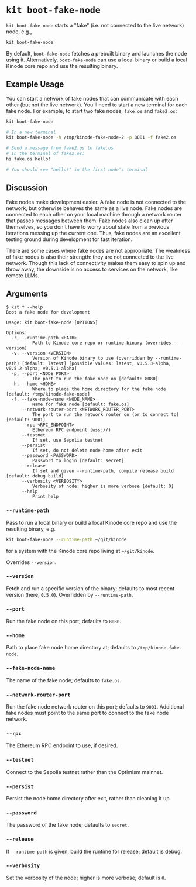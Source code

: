 # `kit boot-fake-node`

`kit boot-fake-node` starts a "fake" (i.e. not connected to the live network) node, e.g.,

```bash
kit boot-fake-node
```

By default, `boot-fake-node` fetches a prebuilt binary and launches the node using it.
Alternatively, `boot-fake-node` can use a local binary or build a local Kinode core repo and use the resulting binary.

## Example Usage

You can start a network of fake nodes that can communicate with each other (but not the live network).
You'll need to start a new terminal for each fake node.
For example, to start two fake nodes, `fake.os` and `fake2.os`:

```bash
kit boot-fake-node

# In a new terminal
kit boot-fake-node -h /tmp/kinode-fake-node-2 -p 8081 -f fake2.os

# Send a message from fake2.os to fake.os
# In the terminal of fake2.os:
hi fake.os hello!

# You should see "hello!" in the first node's terminal
```

## Discussion

Fake nodes make development easier.
A fake node is not connected to the network, but otherwise behaves the same as a live node.
Fake nodes are connected to each other on your local machine through a network router that passes messages between them.
Fake nodes also clean up after themselves, so you don't have to worry about state from a previous iterations messing up the current one.
Thus, fake nodes are an excellent testing ground during development for fast iteration.

There are some cases where fake nodes are not appropriate.
The weakness of fake nodes is also their strength: they are not connected to the live network.
Though this lack of connectivity makes them easy to spin up and throw away, the downside is no access to services on the network, like remote LLMs.

## Arguments

```
$ kit f --help
Boot a fake node for development

Usage: kit boot-fake-node [OPTIONS]

Options:
  -r, --runtime-path <PATH>
          Path to Kinode core repo or runtime binary (overrides --version)
  -v, --version <VERSION>
          Version of Kinode binary to use (overridden by --runtime-path) [default: latest] [possible values: latest, v0.5.3-alpha, v0.5.2-alpha, v0.5.1-alpha]
  -p, --port <NODE_PORT>
          The port to run the fake node on [default: 8080]
  -h, --home <HOME>
          Where to place the home directory for the fake node [default: /tmp/kinode-fake-node]
  -f, --fake-node-name <NODE_NAME>
          Name for fake node [default: fake.os]
      --network-router-port <NETWORK_ROUTER_PORT>
          The port to run the network router on (or to connect to) [default: 9001]
      --rpc <RPC_ENDPOINT>
          Ethereum RPC endpoint (wss://)
      --testnet
          If set, use Sepolia testnet
      --persist
          If set, do not delete node home after exit
      --password <PASSWORD>
          Password to login [default: secret]
      --release
          If set and given --runtime-path, compile release build [default: debug build]
      --verbosity <VERBOSITY>
          Verbosity of node: higher is more verbose [default: 0]
      --help
          Print help
```

### `--runtime-path`

Pass to run a local binary or build a local Kinode core repo and use the resulting binary, e.g.

```bash
kit boot-fake-node --runtime-path ~/git/kinode
```

for a system with the Kinode core repo living at `~/git/kinode`.

Overrides `--version`.

### `--version`

Fetch and run a specific version of the binary; defaults to most recent version (here, `0.5.0`).
Overridden by `--runtime-path`.

### `--port`

Run the fake node on this port; defaults to `8080`.

### `--home`

Path to place fake node home directory at; defaults to `/tmp/kinode-fake-node`.

### `--fake-node-name`

The name of the fake node; defaults to `fake.os`.

### `--network-router-port`

Run the fake node network router on this port; defaults to `9001`.
Additional fake nodes must point to the same port to connect to the fake node network.

### `--rpc`

The Ethereum RPC endpoint to use, if desired.

### `--testnet`

Connect to the Sepolia testnet rather than the Optimism mainnet.

### `--persist`

Persist the node home directory after exit, rather than cleaning it up.

### `--password`

The password of the fake node; defaults to `secret`.

### `--release`

If `--runtime-path` is given, build the runtime for release; default is debug.

### `--verbosity`

Set the verbosity of the node; higher is more verbose; default is `0`.
